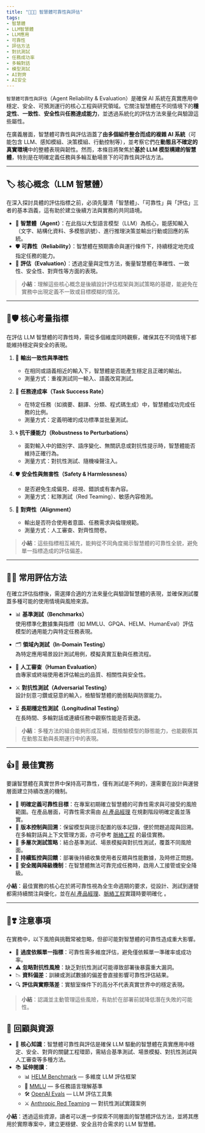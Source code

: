 ```yaml
---
title: "🌉🤖🚨 智慧體可靠性與評估"  
tags:  
- 智慧體
- LLM智慧體
- LLM應用  
- 可靠性  
- 評估方法  
- 對抗測試  
- 任務成功率  
- 多輪對話  
- 模型測試  
- AI對齊  
- AI安全  
---
```

`智慧體可靠性與評估`（Agent Reliability & Evaluation）是確保 AI 系統在真實應用中穩定、安全、可預測運行的核心工程與研究領域。它關注智慧體在不同情境下的**穩定性**、**一致性**、**安全性**與**任務達成能力**，並透過系統化的評估方法來量化與驗證這些屬性。

在廣義層面，智慧體可靠性與評估涵蓋了**由多個組件整合而成的複雜 AI 系統**（可能包含 LLM、感知模組、決策模組、行動控制等），並考察它們在**動態且不確定的真實環境**中的整體表現與韌性。然而，本條目將聚焦於**基於 LLM 模型構建的智慧體**，特別是在明確定義任務與多輪互動場景下的可靠性與評估方法。

---

## 🏷️ 核心概念（LLM 智慧體）

在深入探討具體的評估指標之前，必須先釐清「智慧體」、「可靠性」與「評估」三者的基本涵義，這有助於建立後續方法與實務的共同語境。

- 🤖 **智慧體（Agent）**：在此指以大型語言模型（LLM）為核心，能感知輸入（文字、結構化資料、多模態訊號）、進行推理決策並輸出行動或回應的系統。  
- 🛡️ **可靠性（Reliability）**：智慧體在預期壽命與運行條件下，持續穩定地完成指定任務的能力。  
- 📏 **評估（Evaluation）**：透過定量與定性方法，衡量智慧體在準確性、一致性、安全性、對齊性等方面的表現。  

> **小結**：理解這些核心概念是後續設計評估框架與測試策略的基礎，能避免在實務中出現定義不一致或目標模糊的情況。

***

## 🎯🛡 核心考量指標

在評估 LLM 智慧體的可靠性時，需從多個維度同時觀察，確保其在不同情境下都能維持穩定與安全的表現。

1. 📌 **輸出一致性與準確性**  
   - 在相同或語義相近的輸入下，智慧體是否能產生穩定且正確的輸出。  
   - 測量方式：重複測試同一輸入、語義改寫測試。

2. 🎯 **任務達成率（Task Success Rate）**  
   - 在特定任務（如摘要、翻譯、分類、程式碼生成）中，智慧體成功完成任務的比例。  
   - 測量方式：定義明確的成功標準並批量測試。

3. 🌀 **抗干擾能力（Robustness to Perturbations）**  
   - 面對輸入中的錯別字、語序變化、無關訊息或對抗性提示時，智慧體能否維持正確行為。  
   - 測量方式：對抗性測試、隨機噪聲注入。

4. 🛡️ **安全性與無害性（Safety & Harmlessness）**  
   - 是否避免生成偏見、歧視、錯誤或有害內容。  
   - 測量方式：紅隊測試（Red Teaming）、敏感內容檢測。

5. 🤝 **對齊性（Alignment）**  
   - 輸出是否符合使用者意圖、任務需求與倫理規範。  
   - 測量方式：人工審查、對齊性問卷。

> **小結**：這些指標相互補充，能夠從不同角度揭示智慧體的可靠性全貌，避免單一指標造成的評估偏差。

---

## 🧪📐 常用評估方法

在確立評估指標後，需選擇合適的方法來量化與驗證智慧體的表現，並確保測試覆蓋多種可能的使用情境與風險來源。

- 📊 **基準測試（Benchmarks）**  
  使用標準化數據集與指標（如 MMLU、GPQA、HELM、HumanEval）評估模型的通用能力與特定任務表現。

- 🗂️ **領域內測試（In-Domain Testing）**  
  為特定應用場景設計測試用例，模擬真實互動與任務流程。

- 👀 **人工審查（Human Evaluation）**  
  由專家或終端使用者評估輸出的品質、相關性與安全性。

- ⚔️ **對抗性測試（Adversarial Testing）**  
  設計刻意刁鑽或惡意的輸入，檢驗智慧體的脆弱點與防禦能力。

- ⏳ **長期穩定性測試（Longitudinal Testing）**  
  在長時間、多輪對話或連續任務中觀察性能是否衰退。

> **小結**：多種方法的組合能夠形成互補，既檢驗模型的靜態能力，也能觀察其在動態互動與長期運行中的表現。

---

## 👍💖 最佳實務

要讓智慧體在真實世界中保持高可靠性，僅有測試是不夠的，還需要在設計與運營層面建立持續改進的機制。

- 🎯 **明確定義可靠性目標**：在專案初期確立智慧體的可靠性需求與可接受的風險範圍。在產品層面，可靠性需求需由 [AI 產品經理](10-06-AI_PM.zh-hant) 在規劃階段明確定義並落實。
- 📜 **版本控制與回溯**：保留模型與提示配置的版本記錄，便於問題追蹤與回溯。在多輪對話與上下文管理方面，亦可參考 [脈絡工程](10-05-context_engineering.zh-hant) 的最佳實務。  
- 🧩 **多層次測試策略**：結合基準測試、場景模擬與對抗性測試，覆蓋不同風險面。  
- 📡 **持續監控與回饋**：部署後持續收集使用者反饋與性能數據，及時修正問題。  
- 🛑 **安全閥與降級機制**：在智慧體無法可靠完成任務時，啟用人工接管或安全降級。  

**小結**：最佳實務的核心在於將可靠性視為全生命週期的要求，從設計、測試到運營都需持續關注與優化，並在[AI 產品經理](10-06-AI_PM.zh-hant)、[脈絡工程](10-05-context_engineering.zh-hant)實踐時要明確化 。

---

## 🤞❣️ 注意事項

在實務中，以下風險與挑戰常被忽略，但卻可能對智慧體的可靠性造成重大影響。

- 🚫 **過度依賴單一指標**：可靠性需多維度評估，避免僅依賴單一準確率或成功率。  
- ⚠️ **忽略對抗性風險**：缺乏對抗性測試可能導致部署後暴露重大漏洞。  
- 📉 **資料偏差**：訓練或測試數據的偏差會直接影響可靠性評估結果。  
- 🔍 **評估與實際落差**：實驗室條件下的高分不代表真實世界中的穩定表現。  

> **小結**：認識並主動管理這些風險，有助於在部署前就降低潛在失敗的可能性。

## 🌉 回顧與資源

- 🌟 **核心知識**：智慧體可靠性與評估是確保 LLM 驅動的智慧體在真實應用中穩定、安全、對齊的關鍵工程環節，需結合基準測試、場景模擬、對抗性測試與人工審查等多種方法。  
- 📚 **延伸閱讀**：  
  - 📊 [HELM Benchmark](https://crfm.stanford.edu/helm/latest/) — 多維度 LLM 評估框架  
  - 🧠 [MMLU](https://github.com/hendrycks/test) — 多任務語言理解基準  
  - 🛠️ [OpenAI Evals](https://github.com/openai/evals) — LLM 評估工具集  
  - ⚔️ [Anthropic Red Teaming](https://www.anthropic.com/news/red-teaming) — 對抗性測試實踐案例  

**小結**：透過這些資源，讀者可以進一步探索不同層面的智慧體評估方法，並將其應用於實際專案中，建立更穩健、安全且符合需求的 LLM 智慧體。
